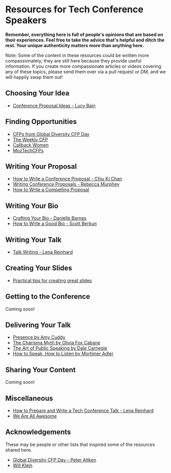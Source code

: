 # Resources for Tech Conference Speakers

**Remember, everything here is full of people's opinions that are based on their experiences. Feel free to take the advice that's helpful and ditch the rest. Your unique authenticity matters more than anything here.** 

Note: Some of the content in these resources could be written more compassionately; they are still here because they provide useful information. If you create more compassionate articles or videos covering any of these topics, please send them over via a pull request or DM, and we will happily swap them out!

## Choosing Your Idea

* [Conference Proposal Ideas - Lucy Bain](http://lucybain.com/blog/2016/conference-proposal-ideas/)

## Finding Opportunities

* [CFPs from Global Diversity CFP Day](https://www.globaldiversitycfpday.com/cfps)
* [The Weekly CFP](http://theweeklycfp.com/)
* [Callback Women](https://twitter.com/callbackwomen)
* [MozTechCFPs](https://twitter.com/mozTechCFPs)

## Writing Your Proposal

* [How to Write a Conference Proposal - Chiu Ki Chan](https://www.youtube.com/watch?v=2ESAV51B9VY)
* [Writing Conference Proposals - Rebecca Murphey](http://rmurphey.com/blog/2015/01/26/writing-conference-proposals)
* [How to Write a Compelling Proposal](http://weareallaweso.me/for_speakers/how-to-write-a-compelling-proposal.html)

## Writing Your Bio

* [Crafting Your Bio - Danielle Barnes](https://www.youtube.com/watch?v=GPPnvXlVj7w)
* [How to Write a Good Bio - Scott Berkun](http://scottberkun.com/2013/how-to-write-a-good-bio/)

## Writing Your Talk

* [Talk Writing - Lena Reinhard](http://wunder.schoenaberselten.com/2016/02/16/how-to-prepare-and-write-a-tech-conference-talk/#talk-writing)

## Creating Your Slides

* [Practical tips for creating great slides](http://weareallaweso.me/for_speakers/practical-tips-for-creating-great-slides.html)

## Getting to the Conference

Coming soon!

## Delivering Your Talk

* [Presence by Amy Cuddy](https://www.worldcat.org/title/presence-bringing-your-boldest-self-to-your-biggest-challenges/oclc/968309222)
* [The Charisma Myth by Olivia Fox Cabane](https://www.worldcat.org/title/master-the-art-of-personal-magnetism/oclc/879334695)
* [The Art of Public Speaking by Dale Carnegie](http://www.worldcat.org/title/art-of-public-speaking/oclc/1018957626)
* [How to Speak, How to Listen by Mortimer Adler](https://www.worldcat.org/title/how-to-speak-how-to-listen/oclc/884016344)

## Sharing Your Content

Coming soon!

## Miscellaneous

* [How to Prepare and Write a Tech Conference Talk - Lena Reinhard](http://wunder.schoenaberselten.com/2016/02/16/how-to-prepare-and-write-a-tech-conference-talk/)
* [We Are All Awesome](http://weareallaweso.me/)

## Acknowledgements

These may be people or other lists that inspired some of the resources shared here.

* [Global Diversity CFP Day - Peter Aitken](globaldiversitycfpday.com)
* [Will Klein](https://docs.google.com/document/d/1j3umzbptnUKqlrlVdEPhI9hjIue9A2XIZ-8xMcccDg0/edit)

